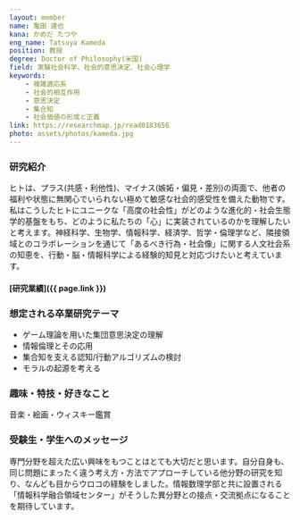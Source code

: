 ```yaml
---
layout: member
name: 亀田 達也
kana: かめだ たつや
eng_name: Tatsuya Kameda
position: 教授
degree: Doctor of Philosophy(米国)
field: 実験社会科学、社会的意思決定、社会心理学
keywords:
    - 複雑適応系
    - 社会的相互作用
    - 意思決定
    - 集合知
    - 社会価値の形成と正義
link: https://researchmap.jp/read0183656
photo: assets/photos/kameda.jpg
---
```


### 研究紹介

ヒトは、プラス(共感・利他性)、マイナス(嫉妬・偏見・差別)の両面で、他者の福利や状態に無関心でいられない極めて敏感な社会的感受性を備えた動物です。私はこうしたヒトにユニークな「高度の社会性」がどのような進化的・社会生態学的基盤をもち、どのように私たちの「心」に実装されているのかを理解したいと考えます。神経科学、生物学、情報科学、経済学、哲学・倫理学など、隣接領域とのコラボレーションを通じて「あるべき行為・社会像」に関する人文社会系の知恵を、行動・脳・情報科学による経験的知見と対応づけたいと考えています。

#### [研究業績]({{ page.link }})

### 想定される卒業研究テーマ

- ゲーム理論を用いた集団意思決定の理解
- 情報倫理とその応用
- 集合知を支える認知/行動アルゴリズムの検討
- モラルの起源を考える

### 趣味・特技・好きなこと

音楽・絵画・ウィスキー鑑賞

### 受験生・学生へのメッセージ

専門分野を超えた広い興味をもつことはとても大切だと思います。自分自身も、同じ問題にまったく違う考え方・方法でアプローチしている他分野の研究を知り、なんども目からウロコの経験をしました。情報数理学部と共に設置される「情報科学融合領域センター」がそうした異分野との接点・交流拠点になることを期待しています。
